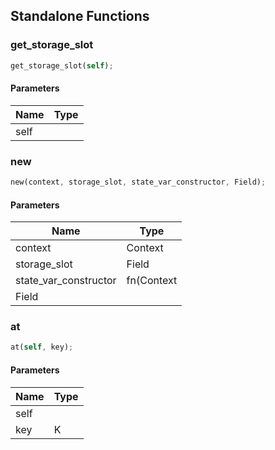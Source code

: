 ## Standalone Functions

### get_storage_slot

```rust
get_storage_slot(self);
```

#### Parameters
| Name | Type |
| --- | --- |
| self |  |

### new

```rust
new(context, storage_slot, state_var_constructor, Field);
```

#### Parameters
| Name | Type |
| --- | --- |
| context | Context |
| storage_slot | Field |
| state_var_constructor | fn(Context |
| Field |  |

### at

```rust
at(self, key);
```

#### Parameters
| Name | Type |
| --- | --- |
| self |  |
| key | K |

